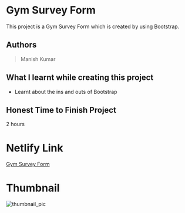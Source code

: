 
# Gym Survey Form

This project is a Gym Survey Form which is created by using Bootstrap.





## Authors

 >Manish Kumar


## What I learnt while creating this project

- Learnt about the ins and outs of Bootstrap



## Honest Time to Finish Project

2 hours



# Netlify Link

[Gym Survey Form](https://project-14-mk.netlify.app/)

# Thumbnail

![thumbnail_pic](thumbnail.jpg)